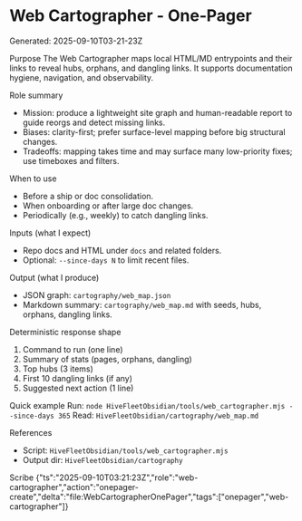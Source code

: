 # Web Cartographer - One‑Pager
Generated: 2025-09-10T03-21-23Z

Purpose
The Web Cartographer maps local HTML/MD entrypoints and their links to reveal hubs, orphans, and dangling links. It supports documentation hygiene, navigation, and observability.

Role summary
- Mission: produce a lightweight site graph and human-readable report to guide reorgs and detect missing links.
- Biases: clarity-first; prefer surface-level mapping before big structural changes.
- Tradeoffs: mapping takes time and may surface many low-priority fixes; use timeboxes and filters.

When to use
- Before a ship or doc consolidation.
- When onboarding or after large doc changes.
- Periodically (e.g., weekly) to catch dangling links.

Inputs (what I expect)
- Repo docs and HTML under `docs` and related folders.
- Optional: `--since-days N` to limit recent files.

Output (what I produce)
- JSON graph: `cartography/web_map.json`
- Markdown summary: `cartography/web_map.md` with seeds, hubs, orphans, dangling links.

Deterministic response shape
1) Command to run (one line)
2) Summary of stats (pages, orphans, dangling)
3) Top hubs (3 items)
4) First 10 dangling links (if any)
5) Suggested next action (1 line)

Quick example
Run: `node HiveFleetObsidian/tools/web_cartographer.mjs --since-days 365`
Read: `HiveFleetObsidian/cartography/web_map.md`

References
- Script: `HiveFleetObsidian/tools/web_cartographer.mjs`
- Output dir: `HiveFleetObsidian/cartography`

Scribe
{"ts":"2025-09-10T03:21:23Z","role":"web-cartographer","action":"onepager-create","delta":"file:WebCartographerOnePager","tags":["onepager","web-cartographer"]}